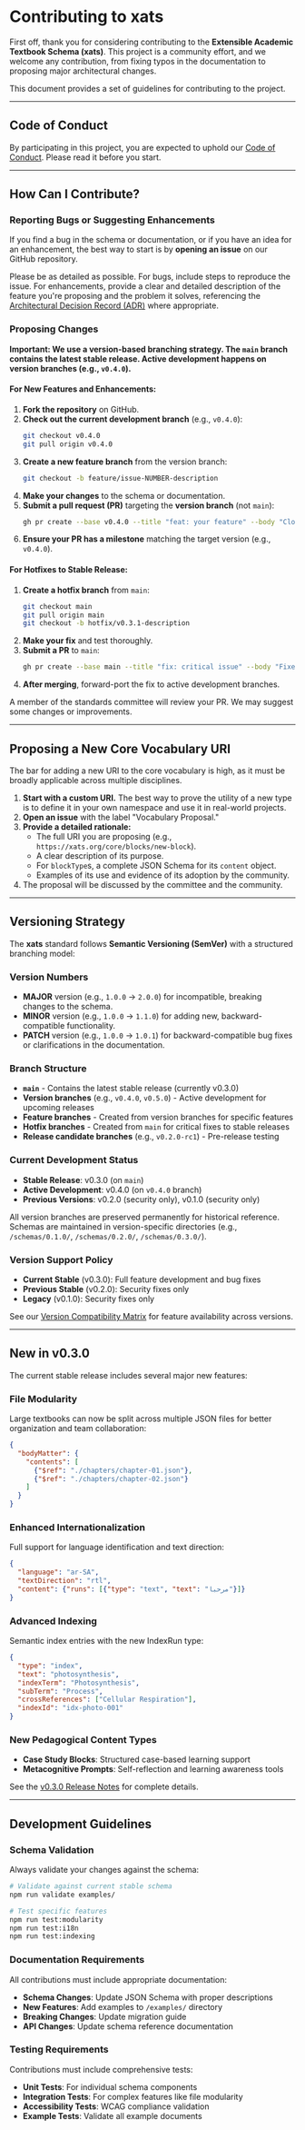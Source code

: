# Contributing to xats

First off, thank you for considering contributing to the **Extensible Academic Textbook Schema (xats)**. This project is a community effort, and we welcome any contribution, from fixing typos in the documentation to proposing major architectural changes.

This document provides a set of guidelines for contributing to the project.

---

## Code of Conduct

By participating in this project, you are expected to uphold our [Code of Conduct](./CODE_OF_CONDUCT.md). Please read it before you start.

---

## How Can I Contribute?

### Reporting Bugs or Suggesting Enhancements

If you find a bug in the schema or documentation, or if you have an idea for an enhancement, the best way to start is by **opening an issue** on our GitHub repository.

Please be as detailed as possible. For bugs, include steps to reproduce the issue. For enhancements, provide a clear and detailed description of the feature you're proposing and the problem it solves, referencing the [Architectural Decision Record (ADR)](./ARCHITECTURE.md) where appropriate.

### Proposing Changes

**Important: We use a version-based branching strategy. The `main` branch contains the latest stable release. Active development happens on version branches (e.g., `v0.4.0`).**

#### For New Features and Enhancements:

1.  **Fork the repository** on GitHub.
2.  **Check out the current development branch** (e.g., `v0.4.0`):
    ```bash
    git checkout v0.4.0
    git pull origin v0.4.0
    ```
3.  **Create a new feature branch** from the version branch:
    ```bash
    git checkout -b feature/issue-NUMBER-description
    ```
4.  **Make your changes** to the schema or documentation.
5.  **Submit a pull request (PR)** targeting the **version branch** (not `main`):
    ```bash
    gh pr create --base v0.4.0 --title "feat: your feature" --body "Closes #NUMBER"
    ```
6.  **Ensure your PR has a milestone** matching the target version (e.g., `v0.4.0`).

#### For Hotfixes to Stable Release:

1.  **Create a hotfix branch** from `main`:
    ```bash
    git checkout main
    git pull origin main
    git checkout -b hotfix/v0.3.1-description
    ```
2.  **Make your fix** and test thoroughly.
3.  **Submit a PR** to `main`:
    ```bash
    gh pr create --base main --title "fix: critical issue" --body "Fixes #NUMBER"
    ```
4.  **After merging**, forward-port the fix to active development branches.

A member of the standards committee will review your PR. We may suggest some changes or improvements.

---

## Proposing a New Core Vocabulary URI

The bar for adding a new URI to the core vocabulary is high, as it must be broadly applicable across multiple disciplines.

1.  **Start with a custom URI.** The best way to prove the utility of a new type is to define it in your own namespace and use it in real-world projects.
2.  **Open an issue** with the label "Vocabulary Proposal."
3.  **Provide a detailed rationale:**
    * The full URI you are proposing (e.g., `https://xats.org/core/blocks/new-block`).
    * A clear description of its purpose.
    * For `blockType`s, a complete JSON Schema for its `content` object.
    * Examples of its use and evidence of its adoption by the community.
4.  The proposal will be discussed by the committee and the community.

---

## Versioning Strategy

The **xats** standard follows **Semantic Versioning (SemVer)** with a structured branching model:

### Version Numbers
- **MAJOR** version (e.g., `1.0.0` -> `2.0.0`) for incompatible, breaking changes to the schema.
- **MINOR** version (e.g., `1.0.0` -> `1.1.0`) for adding new, backward-compatible functionality.
- **PATCH** version (e.g., `1.0.0` -> `1.0.1`) for backward-compatible bug fixes or clarifications in the documentation.

### Branch Structure
- **`main`** - Contains the latest stable release (currently v0.3.0)
- **Version branches** (e.g., `v0.4.0`, `v0.5.0`) - Active development for upcoming releases
- **Feature branches** - Created from version branches for specific features
- **Hotfix branches** - Created from `main` for critical fixes to stable releases
- **Release candidate branches** (e.g., `v0.2.0-rc1`) - Pre-release testing

### Current Development Status
- **Stable Release**: v0.3.0 (on `main`)
- **Active Development**: v0.4.0 (on `v0.4.0` branch)
- **Previous Versions**: v0.2.0 (security only), v0.1.0 (security only)

All version branches are preserved permanently for historical reference. Schemas are maintained in version-specific directories (e.g., `/schemas/0.1.0/`, `/schemas/0.2.0/`, `/schemas/0.3.0/`).

### Version Support Policy
- **Current Stable** (v0.3.0): Full feature development and bug fixes
- **Previous Stable** (v0.2.0): Security fixes only
- **Legacy** (v0.1.0): Security fixes only

See our [Version Compatibility Matrix](./docs/specs/version-compatibility-matrix.md) for feature availability across versions.

---

## New in v0.3.0

The current stable release includes several major new features:

### File Modularity
Large textbooks can now be split across multiple JSON files for better organization and team collaboration:

```json
{
  "bodyMatter": {
    "contents": [
      {"$ref": "./chapters/chapter-01.json"},
      {"$ref": "./chapters/chapter-02.json"}
    ]
  }
}
```

### Enhanced Internationalization
Full support for language identification and text direction:

```json
{
  "language": "ar-SA",
  "textDirection": "rtl",
  "content": {"runs": [{"type": "text", "text": "مرحبا"}]}
}
```

### Advanced Indexing
Semantic index entries with the new IndexRun type:

```json
{
  "type": "index",
  "text": "photosynthesis",
  "indexTerm": "Photosynthesis",
  "subTerm": "Process",
  "crossReferences": ["Cellular Respiration"],
  "indexId": "idx-photo-001"
}
```

### New Pedagogical Content Types
- **Case Study Blocks**: Structured case-based learning support
- **Metacognitive Prompts**: Self-reflection and learning awareness tools

See the [v0.3.0 Release Notes](./docs/releases/v0.3.0.md) for complete details.

---

## Development Guidelines

### Schema Validation
Always validate your changes against the schema:

```bash
# Validate against current stable schema
npm run validate examples/

# Test specific features
npm run test:modularity
npm run test:i18n
npm run test:indexing
```

### Documentation Requirements
All contributions must include appropriate documentation:

- **Schema Changes**: Update JSON Schema with proper descriptions
- **New Features**: Add examples to `/examples/` directory
- **Breaking Changes**: Update migration guide
- **API Changes**: Update schema reference documentation

### Testing Requirements
Contributions must include comprehensive tests:

- **Unit Tests**: For individual schema components
- **Integration Tests**: For complex features like file modularity
- **Accessibility Tests**: WCAG compliance validation
- **Example Tests**: Validate all example documents